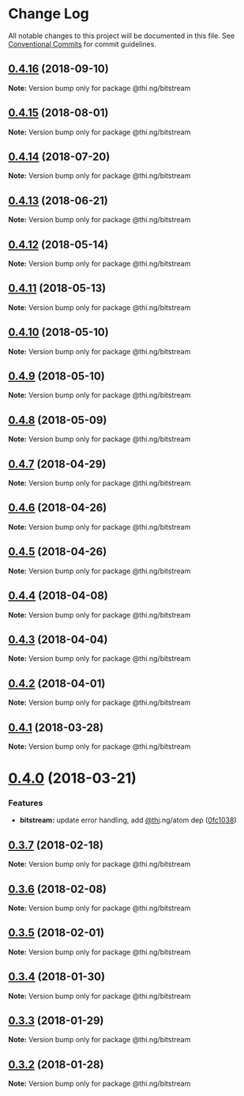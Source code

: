 # Change Log

All notable changes to this project will be documented in this file.
See [Conventional Commits](https://conventionalcommits.org) for commit guidelines.

<a name="0.4.16"></a>
## [0.4.16](https://github.com/thi-ng/umbrella/compare/@thi.ng/bitstream@0.4.15...@thi.ng/bitstream@0.4.16) (2018-09-10)

**Note:** Version bump only for package @thi.ng/bitstream





<a name="0.4.15"></a>
## [0.4.15](https://github.com/thi-ng/umbrella/compare/@thi.ng/bitstream@0.4.14...@thi.ng/bitstream@0.4.15) (2018-08-01)




**Note:** Version bump only for package @thi.ng/bitstream

<a name="0.4.14"></a>
## [0.4.14](https://github.com/thi-ng/umbrella/compare/@thi.ng/bitstream@0.4.13...@thi.ng/bitstream@0.4.14) (2018-07-20)




**Note:** Version bump only for package @thi.ng/bitstream

<a name="0.4.13"></a>
## [0.4.13](https://github.com/thi-ng/umbrella/compare/@thi.ng/bitstream@0.4.12...@thi.ng/bitstream@0.4.13) (2018-06-21)




**Note:** Version bump only for package @thi.ng/bitstream

<a name="0.4.12"></a>
## [0.4.12](https://github.com/thi-ng/umbrella/compare/@thi.ng/bitstream@0.4.11...@thi.ng/bitstream@0.4.12) (2018-05-14)




**Note:** Version bump only for package @thi.ng/bitstream

<a name="0.4.11"></a>
## [0.4.11](https://github.com/thi-ng/umbrella/compare/@thi.ng/bitstream@0.4.10...@thi.ng/bitstream@0.4.11) (2018-05-13)




**Note:** Version bump only for package @thi.ng/bitstream

<a name="0.4.10"></a>
## [0.4.10](https://github.com/thi-ng/umbrella/compare/@thi.ng/bitstream@0.4.9...@thi.ng/bitstream@0.4.10) (2018-05-10)




**Note:** Version bump only for package @thi.ng/bitstream

<a name="0.4.9"></a>
## [0.4.9](https://github.com/thi-ng/umbrella/compare/@thi.ng/bitstream@0.4.8...@thi.ng/bitstream@0.4.9) (2018-05-10)




**Note:** Version bump only for package @thi.ng/bitstream

<a name="0.4.8"></a>
## [0.4.8](https://github.com/thi-ng/umbrella/compare/@thi.ng/bitstream@0.4.7...@thi.ng/bitstream@0.4.8) (2018-05-09)




**Note:** Version bump only for package @thi.ng/bitstream

<a name="0.4.7"></a>
## [0.4.7](https://github.com/thi-ng/umbrella/compare/@thi.ng/bitstream@0.4.6...@thi.ng/bitstream@0.4.7) (2018-04-29)




**Note:** Version bump only for package @thi.ng/bitstream

<a name="0.4.6"></a>
## [0.4.6](https://github.com/thi-ng/umbrella/compare/@thi.ng/bitstream@0.4.5...@thi.ng/bitstream@0.4.6) (2018-04-26)




**Note:** Version bump only for package @thi.ng/bitstream

<a name="0.4.5"></a>
## [0.4.5](https://github.com/thi-ng/umbrella/compare/@thi.ng/bitstream@0.4.4...@thi.ng/bitstream@0.4.5) (2018-04-26)




**Note:** Version bump only for package @thi.ng/bitstream

<a name="0.4.4"></a>
## [0.4.4](https://github.com/thi-ng/umbrella/compare/@thi.ng/bitstream@0.4.3...@thi.ng/bitstream@0.4.4) (2018-04-08)




**Note:** Version bump only for package @thi.ng/bitstream

<a name="0.4.3"></a>
## [0.4.3](https://github.com/thi-ng/umbrella/compare/@thi.ng/bitstream@0.4.2...@thi.ng/bitstream@0.4.3) (2018-04-04)




**Note:** Version bump only for package @thi.ng/bitstream

<a name="0.4.2"></a>
## [0.4.2](https://github.com/thi-ng/umbrella/compare/@thi.ng/bitstream@0.4.1...@thi.ng/bitstream@0.4.2) (2018-04-01)




**Note:** Version bump only for package @thi.ng/bitstream

<a name="0.4.1"></a>
## [0.4.1](https://github.com/thi-ng/umbrella/compare/@thi.ng/bitstream@0.4.0...@thi.ng/bitstream@0.4.1) (2018-03-28)




**Note:** Version bump only for package @thi.ng/bitstream

<a name="0.4.0"></a>
# [0.4.0](https://github.com/thi-ng/umbrella/compare/@thi.ng/bitstream@0.3.7...@thi.ng/bitstream@0.4.0) (2018-03-21)


### Features

* **bitstream:** update error handling, add [@thi](https://github.com/thi).ng/atom dep ([0fc1038](https://github.com/thi-ng/umbrella/commit/0fc1038))




<a name="0.3.7"></a>
## [0.3.7](https://github.com/thi-ng/umbrella/compare/@thi.ng/bitstream@0.3.6...@thi.ng/bitstream@0.3.7) (2018-02-18)




**Note:** Version bump only for package @thi.ng/bitstream

<a name="0.3.6"></a>
## [0.3.6](https://github.com/thi-ng/umbrella/compare/@thi.ng/bitstream@0.3.5...@thi.ng/bitstream@0.3.6) (2018-02-08)




**Note:** Version bump only for package @thi.ng/bitstream

<a name="0.3.5"></a>
## [0.3.5](https://github.com/thi-ng/umbrella/compare/@thi.ng/bitstream@0.3.4...@thi.ng/bitstream@0.3.5) (2018-02-01)




**Note:** Version bump only for package @thi.ng/bitstream

<a name="0.3.4"></a>
## [0.3.4](https://github.com/thi-ng/umbrella/compare/@thi.ng/bitstream@0.3.3...@thi.ng/bitstream@0.3.4) (2018-01-30)




**Note:** Version bump only for package @thi.ng/bitstream

<a name="0.3.3"></a>
## [0.3.3](https://github.com/thi-ng/umbrella/compare/@thi.ng/bitstream@0.3.2...@thi.ng/bitstream@0.3.3) (2018-01-29)




**Note:** Version bump only for package @thi.ng/bitstream

<a name="0.3.2"></a>
## [0.3.2](https://github.com/thi-ng/umbrella/compare/@thi.ng/bitstream@0.3.1...@thi.ng/bitstream@0.3.2) (2018-01-28)




**Note:** Version bump only for package @thi.ng/bitstream
